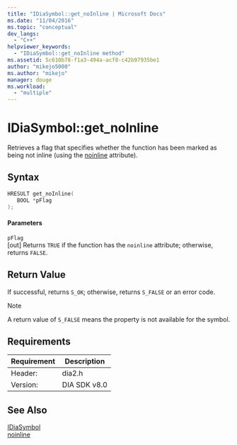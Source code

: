 ```yaml
---
title: "IDiaSymbol::get_noInline | Microsoft Docs"
ms.date: "11/04/2016"
ms.topic: "conceptual"
dev_langs: 
  - "C++"
helpviewer_keywords: 
  - "IDiaSymbol::get_noInline method"
ms.assetid: 5c610b78-f1a3-494a-acf8-c42b97935be1
author: "mikejo5000"
ms.author: "mikejo"
manager: douge
ms.workload: 
  - "multiple"
---
```

# IDiaSymbol::get_noInline
Retrieves a flag that specifies whether the function has been marked as being not inline (using the [noinline](/cpp/cpp/noinline) attribute).  
  
## Syntax  
  
```C++  
HRESULT get_noInline(  
   BOOL *pFlag  
);  
```  
  
#### Parameters  
 `pFlag`  
 [out] Returns `TRUE` if the function has the `noinline` attribute; otherwise, returns `FALSE`.  
  
## Return Value  
 If successful, returns `S_OK`; otherwise, returns `S_FALSE` or an error code.  
  
> [!NOTE]
>  A return value of `S_FALSE` means the property is not available for the symbol.  
  
## Requirements  
  
|Requirement|Description|  
|-----------------|-----------------|  
|Header:|dia2.h|  
|Version:|DIA SDK v8.0|  
  
## See Also  
 [IDiaSymbol](../../debugger/debug-interface-access/idiasymbol.md)   
 [noinline](/cpp/cpp/noinline)